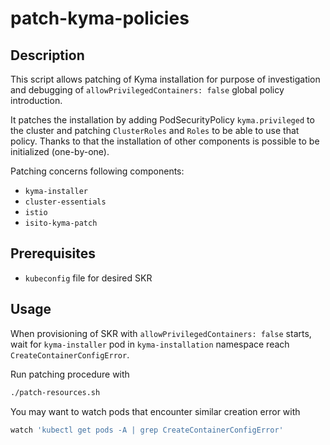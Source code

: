 # patch-kyma-policies

## Description

This script allows patching of Kyma installation for purpose of investigation and debugging of `allowPrivilegedContainers: false` global policy introduction.

It patches the installation by adding PodSecurityPolicy `kyma.privileged` to the cluster and patching  `ClusterRoles` and `Roles` to be able to use that policy. Thanks to that the installation of other components is possible to be initialized (one-by-one).

Patching concerns following components:
- `kyma-installer`
- `cluster-essentials`
- `istio`
- `isito-kyma-patch`

## Prerequisites

- `kubeconfig` file for desired SKR

## Usage

When provisioning of SKR with `allowPrivilegedContainers: false` starts, wait for `kyma-installer` pod in `kyma-installation` namespace reach `CreateContainerConfigError`.

Run patching procedure with

```bash
./patch-resources.sh
```

You may want to watch pods that encounter similar creation error with

```bash
watch 'kubectl get pods -A | grep CreateContainerConfigError'
```

